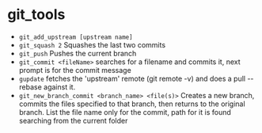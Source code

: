 # git_tools

- `git_add_upstream [upstream name]`
- `git_squash 2`  Squashes the last two commits
- `git_push` Pushes the current branch
- `git_commit <fileName>` searches for a filename and commits it, next prompt is for the commit message
- `gupdate` fetches the 'upstream' remote (git remote -v) and does a pull --rebase against it.
- `git_new_branch_commit <branch_name> <file(s)>` Creates a new branch, commits the files specified to that branch, then returns to the original branch. List the file name only for the commit, path for it is found searching from the current folder


